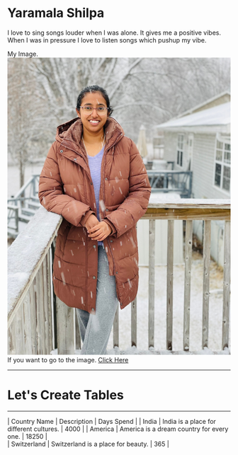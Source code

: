 # Yaramala Shilpa

I love to sing songs louder when I was alone. It gives me a positive vibes. When I was in pressure I love to listen songs which pushup my vibe.

My Image. ![myself](https://github.com/s559152/assignment2-Shilpa/blob/main/shilpa.jpeg)
If you want to go to the image.
[Click Here](https://github.com/s559152/assignment2-Shilpa/blob/main/shilpa.jpeg)

---
# Let's Create Tables
---
| Country Name | Description                               | Days Spend |
| India        | India is a place for different cultures.  | 4000       |
| America      | America is a dream country for every one. | 18250      |  
| Switzerland  | Switzerland is a place for beauty.        | 365        |
